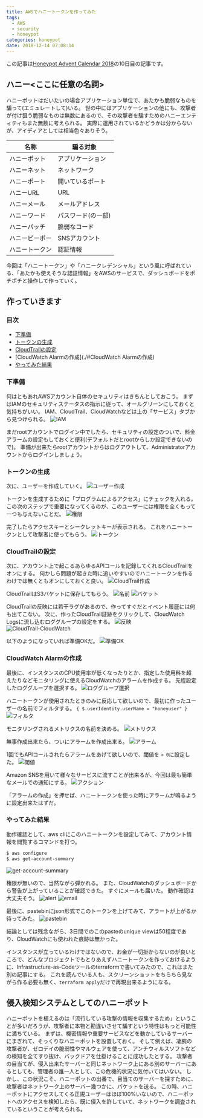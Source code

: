 ```yaml
---
title: AWSでハニートークンを作ってみた
tags:
  - AWS
  - security
  - honeypot
categories: honeypot
date: 2018-12-14 07:08:14
---
```



この記事は[Honeypot Advent Calendar 2018](https://adventar.org/calendars/3011)の10日目の記事です。

## ハニー<ここに任意の名詞>
ハニーポットはだいたいの場合アプリケーション単位で、あたかも脆弱なものを騙って(エミュレートして)いる。
世の中にはアプリケーションの他にも、攻撃者が付け狙う脆弱なものは無数にあるので、その攻撃者を騙すためのハニーエンティティもまた無数に考えられる。
実際に運用されているかどうかは分からないが、アイディアとしては相当色々ありそう。

| 名称           | 騙る対象           |
|----------------|--------------------|
| ハニーポット   | アプリケーション   |
| ハニーネット   | ネットワーク       |
| ハニーポート   | 開いているポート   |
| ハニーURL      | URL                |
| ハニーメール   | メールアドレス     |
| ハニーワード   | パスワード(の一部) |
| ハニーパッチ   | 脆弱なコード       |
| ハニーピーポー | SNSアカウント      |
| ハニートークン | 認証情報           |  

今回は「ハニートークン」や「ハニークレデンシャル」という風に呼ばれている、「あたかも使えそうな認証情報」をAWSのサービスで、ダッシュボードをポチポチと操作して作っていく。


## 作っていきます
### 目次
- [下準備](./#下準備)
- [トークンの生成](./#トークンの生成)
- [CloudTrailの設定](./#CloudTrailの設定)
- [CloudWatch Alarmの作成](./#CloudWatch Alarmの作成)
- [やってみた結果](./#やってみた結果)

### 下準備
何はともあれAWSアカウント自体のセキュリティはきちんとしておこう。
まずはIAMのセキュリティステータスの指示に従って、オールグリーンにしておくと気持ちがいい。
IAM、CloudTrail、CloudWatchなどは上の「サービス」タブから見つけられる。
![IAM](/images/AWS-Honeytoken-Tutorial/1.png)

まだrootアカウントでログイン中でしたら、セキュリティの設定のついで、料金アラームの設定もしておくと便利(デフォルトだとrootからしか設定できないので)。
準備が出来たらrootアカウントからはログアウトして、Administratorアカウントからログインしましょう。

### トークンの生成
次に、ユーザーを作成していく。
![ユーザー作成](/images/AWS-Honeytoken-Tutorial/2.png)

トークンを生成するために「プログラムによるアクセス」にチェックを入れる。
この次のステップで重要になってくるのが、このユーザーには権限を全くもって一つも与えないことだ。
![権限](/images/AWS-Honeytoken-Tutorial/3.png)

完了したらアクセスキーとシークレットキーが表示される。
これをハニートークンとして攻撃者に使ってもらう。
![トークン](/images/AWS-Honeytoken-Tutorial/4.png)

### CloudTrailの設定
次に、アカウント上で起こるあらゆるAPIコールを記録してくれるCloudTrailをオンにする。
何かしら問題が起きた時に追いやすいのでハニートークンを作るわけでは無くともオンにしておくと良い。
![CloudTrail作成](/images/AWS-Honeytoken-Tutorial/5.png)

CloudTrailはS3バケットに保存してもらう。
![名前](/images/AWS-Honeytoken-Tutorial/6.png)
![バケット](/images/AWS-Honeytoken-Tutorial/7.png)

CloudTrailの反映には若干ラグがあるので、作ってすぐだとイベント履歴には何も出てこない。
次に、作ったCloudTrail証跡をクリックして、CloudWatch Logsに流し込むロググループの設定をする。
![反映](/images/AWS-Honeytoken-Tutorial/8.png)
![CloudTrail-CloudWatch](/images/AWS-Honeytoken-Tutorial/9.png)

以下のようになっていれば準備OKだ。
![準備OK](/images/AWS-Honeytoken-Tutorial/10.png)

### CloudWatch Alarmの作成
最後に、インスタンスのCPU使用率が低くなったりとか、指定した使用料を超えたりなどモニタリングに使えるCloudWatchのアラームを作成する。
先程設定したロググループを選択する。
![ロググループ選択](/images/AWS-Honeytoken-Tutorial/11.png)

ハニートークンが使用されたときのみに反応して欲しいので、最初に作ったユーザーの名前でフィルタする。
`{ $.userIdentity.userName = "honeyuser" }`
![フィルタ](/images/AWS-Honeytoken-Tutorial/12.png)

モニタリングされるメトリクスの名前を決める。
![メトリクス](/images/AWS-Honeytoken-Tutorial/13.png)

無事作成出来たら、ついにアラームを作成出来る。
![アラーム](/images/AWS-Honeytoken-Tutorial/14.png)

1回でもAPIコールされたらアラームをあげて欲しいので、閾値を `> 0`に設定した。
![閾値](/images/AWS-Honeytoken-Tutorial/15.png)

Amazon SNSを用いて様々なサービスに流すことが出来るが、今回は最も簡単なメールでの通知にする。
![アクション](/images/AWS-Honeytoken-Tutorial/16.png)

「アラームの作成」を押せば、ハニートークンを使った時にアラームが鳴るように設定出来たはずだ。

### やってみた結果
動作確認として、aws cliにこのハニートークンを設定してみて、アカウント情報を閲覧するコマンドを打つ。
```bash
$ aws configure
$ aws get-account-summary
```
![get-account-summary](/images/AWS-Honeytoken-Tutorial/17.png)

権限が無いので、当然ながら弾かれる。
また、CloudWatchのダッシュボードから警告が上がっていることが確認できた。
すぐにメールも届いた。
動作確認は大丈夫そう。
![alert](/images/AWS-Honeytoken-Tutorial/18.png)
![email](/images/AWS-Honeytoken-Tutorial/19.png)

最後に、pastebinにjson形式でこのトークンを上げてみて、アラートが上がるか待ってみた。
![pastebin](/images/AWS-Honeytoken-Tutorial/20.png)

結論としては残念ながら、3日間でのこのpasteのunique viewは50程度であり、CloudWatchにも使われた痕跡は無かった。

インスタンスが立っているわけではないので、お金が一切掛からないのが良いところで、どんなプロジェクトでもとりあえずハニートークンを作っておけるように、Infrastructure-as-Codeツールのterraformで書いてみたので、これはまた別の記事にする。
これを読んでいる人も、スクリーンショットをちらちら見ながら作る必要も無く、`terraform apply`だけで再現出来るようになる。


## 侵入検知システムとしてのハニーポット
ハニーポットを植えるのは「流行している攻撃の情報を収集するため」ということが多いだろうが、攻撃者に本物と勘違いさせて騙すという特性はもっと可能性に満ちている。
まずは、機密情報や重要サービスなどを動かしているサーバーにまぎれて、そっくりなハニーポットを設置しておく。
そして例えば、凄腕の攻撃者が、ゼロデイの脆弱性やマルウェアを使って、アンチウィルスソフトなどの検知を全てすり抜け、バックドアを仕掛けることに成功したとする。
攻撃者の目当てが、侵入出来たサーバーと同じネットワーク上にある別のサーバーにあるとしても、管理者の誰一人として、この危機的状況に気付いてはいない。
しかし、この状況こそ、ハニーポットの出番で、目当てのサーバーを探すために、攻撃者はネットワーク上のサーバー幾つかに、パケットを送る。
この時、ハニーポットにアクセスしてくる正規ユーザーはほぼ100%いないので、ハニーポットへのアクセスを検知したら、既に侵入を許していて、ネットワークを調査されているということが考えられる。
